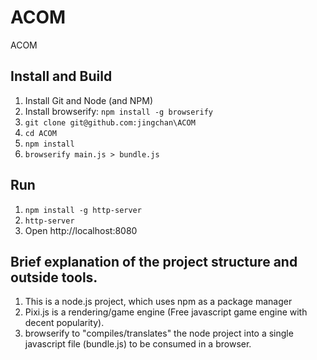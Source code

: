 ACOM
====

ACOM


## Install and Build
1. Install Git and Node (and NPM)
2. Install browserify: `npm install -g browserify`
3. `git clone git@github.com:jingchan\ACOM`
4. `cd ACOM`
5. `npm install`
6. `browserify main.js > bundle.js`

## Run
1. `npm install -g http-server`
2. `http-server`
3. Open http://localhost:8080


## Brief explanation of the project structure and outside tools.

1. This is a node.js project, which uses npm as a package manager
2. Pixi.js is a rendering/game engine (Free javascript game engine with decent popularity).
3. browserify to "compiles/translates" the node project into a single javascript file (bundle.js) to be consumed in a browser.
